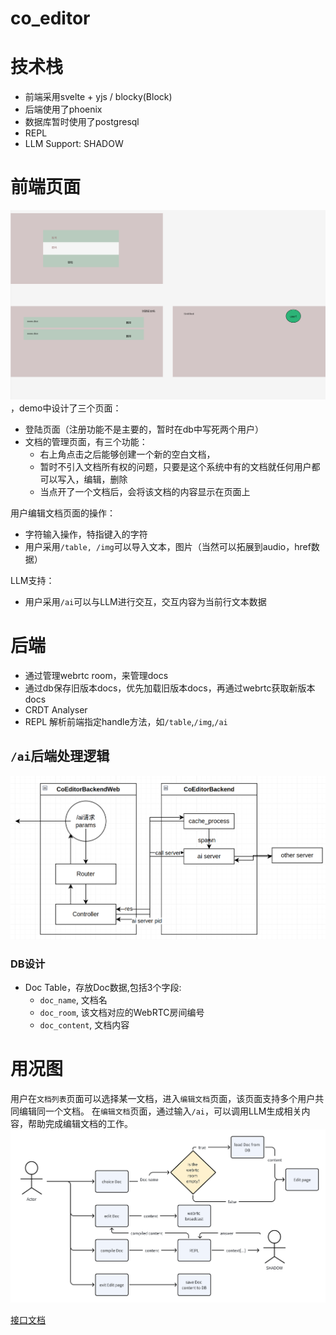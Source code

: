 # co_editor
# 技术栈
- 前端采用svelte + yjs / blocky(Block)
- 后端使用了phoenix
- 数据库暂时使用了postgresql
- REPL
- LLM Support: SHADOW

# 前端页面
<img src="./docs/img/frontend_page.png">，demo中设计了三个页面：
- 登陆页面（注册功能不是主要的，暂时在db中写死两个用户）
- 文档的管理页面，有三个功能：
  - 右上角点击之后能够创建一个新的空白文档，
  - 暂时不引入文档所有权的问题，只要是这个系统中有的文档就任何用户都可以写入，编辑，删除
  - 当点开了一个文档后，会将该文档的内容显示在页面上

用户编辑文档页面的操作：
- 字符输入操作，特指键入的字符
- 用户采用`/table, /img`可以导入文本，图片（当然可以拓展到audio，href数据）

LLM支持：
- 用户采用`/ai`可以与LLM进行交互，交互内容为当前行文本数据

# 后端
- 通过管理webrtc room，来管理docs
- 通过db保存旧版本docs，优先加载旧版本docs，再通过webrtc获取新版本docs
- CRDT Analyser
- REPL 解析前端指定handle方法，如`/table`,`/img`,`/ai`

## `/ai`后端处理逻辑
<img src="./docs/img/ai_call.png">

### DB设计
- Doc Table，存放Doc数据,包括3个字段: 
  - `doc_name`, 文档名
  - `doc_room`, 该文档对应的WebRTC房间编号
  - `doc_content`, 文档内容


# 用况图
用户在`文档列表`页面可以选择某一文档，进入`编辑文档`页面，该页面支持多个用户共同编辑同一个文档。
在`编辑文档`页面，通过输入`/ai`，可以调用LLM生成相关内容，帮助完成编辑文档的工作。
<img src="./docs/img/uml.png">

[接口文档](/docs/api_interface.md)